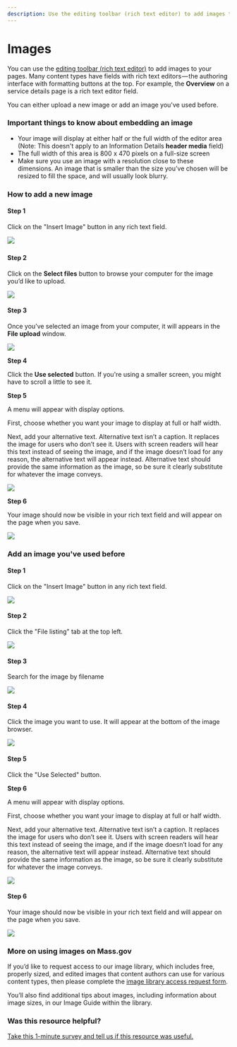 ```yaml
---
description: Use the editing toolbar (rich text editor) to add images to rich text fields.
---
```


# Images

You can use the [editing toolbar \(rich text editor\)](editing-toolbar.md) to add images to your pages. Many content types have fields with rich text editors — the authoring interface with formatting buttons at the top. For example, the **Overview** on a service details page is a rich text editor field.

You can either upload a new image or add an image you've used before. 

### Important things to know about embedding an image

* Your image will display at either half or the full width of the editor area \(Note: This doesn't apply to an Information Details **header media** field\)
* The full width of this area is 800 x 470 pixels on a full-size screen
* Make sure you use an image with a resolution close to these dimensions. An image that is smaller than the size you’ve chosen will be resized to fill the space, and will usually look blurry.

### How to add a new image

#### Step 1

Click on the "Insert Image" button in any rich text field.

![](../.gitbook/assets/image%20%283%29.png)

### 

#### **Step 2**

Click on the **Select files** button to browse your computer for the image you’d like to upload.

![](../.gitbook/assets/image%20%282%29.png)

#### **​Step 3**

Once you’ve selected an image from your computer, it will appears in the **File upload** window. 

![](../.gitbook/assets/image%20%2811%29.png)

**Step 4**

Click the **Use selected** button. If you're using a smaller screen, you might have to scroll a little to see it.

**Step 5**

A menu will appear with display options. 

First, choose whether you want your image to display at full or half width.

Next, add your alternative text. Alternative text isn’t a caption. It replaces the image for users who don’t see it. Users with screen readers will hear this text instead of seeing the image, and if the image doesn’t load for any reason, the alternative text will appear instead. Alternative text should provide the same information as the image, so be sure it clearly substitute for whatever the image conveys.

![](../.gitbook/assets/image.png)

**Step 6**

Your image should now be visible in your rich text field and will appear on the page when you save.

![](../.gitbook/assets/image%20%286%29.png)

### Add an image you've used before

#### Step 1

Click on the "Insert Image" button in any rich text field.

![](../.gitbook/assets/image%20%283%29.png)

#### Step 2

Click the "File listing" tab at the top left.

![](../.gitbook/assets/image%20%2817%29.png)

####  Step 3

Search for the image by filename

![](../.gitbook/assets/image%20%288%29.png)

####  Step 4

Click the image you want to use. It will appear at the bottom of the image browser.

![](../.gitbook/assets/image%20%281%29.png)

####  Step 5

Click the "Use Selected" button.

**Step 6**

A menu will appear with display options. 

First, choose whether you want your image to display at full or half width.

Next, add your alternative text. Alternative text isn’t a caption. It replaces the image for users who don’t see it. Users with screen readers will hear this text instead of seeing the image, and if the image doesn’t load for any reason, the alternative text will appear instead. Alternative text should provide the same information as the image, so be sure it clearly substitute for whatever the image conveys.

![](../.gitbook/assets/image.png)

#### Step 6

Your image should now be visible in your rich text field and will appear on the page when you save.

![](../.gitbook/assets/image%20%286%29.png)

### More on using images on Mass.gov

If you’d like to request access to our image library, which includes free, properly sized, and edited images that content authors can use for various content types, then please complete the [image library access request form](https://massgov.formstack.com/forms/image_library_access_request).

You’ll also find additional tips about images, including information about image sizes, in our Image Guide within the library.

### Was this resource helpful?

[Take this 1-minute survey and tell us if this resource was useful.](https://massgov.formstack.com/forms/resource_library_feedback?Article=Embedding_Images)

